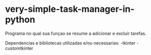# very-simple-task-manager-in-python
Programa no qual sua funçao se resume a adicionar e excluir tarefas. 


Dependencias e bibliotecas utilizadas e/ou necessarias: 
-tkinter
-customtkinter


